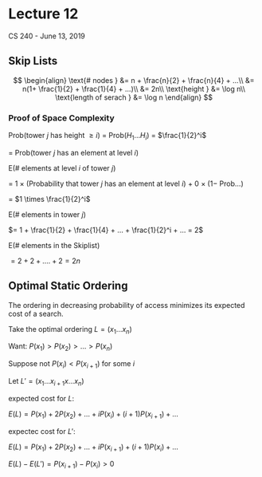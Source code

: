 # Lecture 12

CS 240 - June 13, 2019

## Skip Lists

$$
\begin{align}
\text{# nodes } &= n + \frac{n}{2} + \frac{n}{4} + ...\\
&= n(1+ \frac{1}{2} + \frac{1}{4} + ...)\\
&= 2n\\
\text{height } &= \log n\\
\text{length of serach } &= \log n
\end{align}
$$

### Proof of Space Complexity

Prob(tower $j$ has height $\ge i$) = Prob($H_1 … H_i$) = $\frac{1}{2}^i$

= Prob(tower $j$ has an element at level $i$)



E(# elements at level $i$ of tower $j$)

= $1\ \times$ (Probability that tower $j$ has an element at level $i$) $+\ 0\ \times$ ($1 -$ Prob...)

= $1 \times \frac{1}{2}^i$



E(# elements in tower $j$)

 $= 1 + \frac{1}{2} + \frac{1}{4} + … + \frac{1}{2}^i + … = 2$



E(# elements in the Skiplist)

$= 2 + 2 + …. + 2 = 2n$



## Optimal Static Ordering

The ordering in decreasing probability of access minimizes its expected cost of a search.



Take the optimal ordering $L = (x_1 … x_n)$

Want: $P(x_1) > P(x_2) > … > P(x_n)$



Suppose not $P(x_i) < P(x_{i+1})$ for some $i$

Let $L' = (x_1 … x_{i+1}x … x_n)$



expected cost for $L$:

$E(L) = P(x_1) + 2P(x_2) + … + iP(x_i)+(i+1)P(x_{i+1}) + ...$

expectec cost for $L'$:

$E(L) = P(x_1) + 2P(x_2) + … + iP(x_{i+1})+(i+1)P(x_{i}) + ...$

$E(L)-E(L')=P(x_{i+1}) - P(x_i) > 0$

